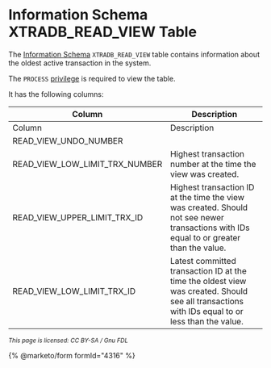 # Information Schema XTRADB\_READ\_VIEW Table

The [Information Schema](../../) `XTRADB_READ_VIEW` table contains information about the oldest active transaction in the system.

The `PROCESS` [privilege](../../../../../account-management-sql-statements/grant.md) is required to view the table.

It has the following columns:

| Column                              | Description                                                                                                                                    |
| ----------------------------------- | ---------------------------------------------------------------------------------------------------------------------------------------------- |
| Column                              | Description                                                                                                                                    |
| READ\_VIEW\_UNDO\_NUMBER            |                                                                                                                                                |
| READ\_VIEW\_LOW\_LIMIT\_TRX\_NUMBER | Highest transaction number at the time the view was created.                                                                                   |
| READ\_VIEW\_UPPER\_LIMIT\_TRX\_ID   | Highest transaction ID at the time the view was created. Should not see newer transactions with IDs equal to or greater than the value.        |
| READ\_VIEW\_LOW\_LIMIT\_TRX\_ID     | Latest committed transaction ID at the time the oldest view was created. Should see all transactions with IDs equal to or less than the value. |

<sub>_This page is licensed: CC BY-SA / Gnu FDL_</sub>

{% @marketo/form formId="4316" %}
